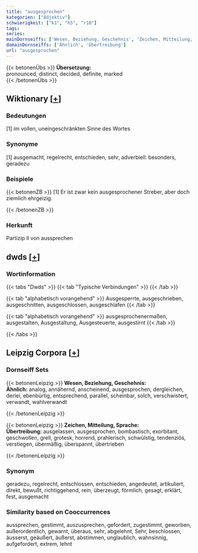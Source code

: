 ```yaml
---
title: "ausgesprochen"
kategorien: ["Adjektiv"]
schwierigkeit: ["k1", "h5", "r10"]
tags:
series:
mainDornseiffs: ['Wesen, Beziehung, Geschehnis', 'Zeichen, Mitteilung, Sprache']
domainDornseiffs: ['Ähnlich', 'Übertreibung']
url: "ausgesprochen"
---
```


{{< betonenÜbs >}}
**Übersetzung:**  
pronounced, distinct, decided, definite, marked  
{{< /betonenÜbs >}}

## Wiktionary [[+](https://de.wiktionary.org/wiki/ausgesprochen)]

### Bedeutungen
[1] im vollen, uneingeschränkten Sinne des Wortes  

### Synonyme
[1] ausgemacht, regelrecht, entschieden, sehr, adverbiell: besonders, geradezu  

### Beispiele
{{< betonenZB >}}
[1] Er ist zwar kein ausgesprochener Streber, aber doch ziemlich ehrgeizig.  

{{< /betonenZB >}}
### Herkunft
Partizip II von aussprechen  



## dwds [[+](https://www.dwds.de/wb/ausgesprochen)]

### Wortinformation
{{< tabs "Dwds" >}}
{{< tab "Typische Verbindungen" >}}
{{< /tab >}}

{{< tab "alphabetisch vorangehend" >}}
Ausgesperrte, ausgeschrieben, ausgeschnitten, ausgeschlossen, ausgeschlafen
{{< /tab >}}

{{< tab "alphabetisch vorangehend" >}}
ausgesprochenermaßen, ausgestalten, Ausgestaltung, Ausgesteuerte, ausgestirnt
{{< /tab >}}

{{< /tabs >}}

## Leipzig Corpora [[+](https://corpora.uni-leipzig.de/en/res?word=ausgesprochen&corpusId=deu_newscrawl-public_2018)]

### Dornseiff Sets
{{< betonenLeipzig >}}
**Wesen, Beziehung, Geschehnis:**  
**Ähnlich:** analog, annähernd, anscheinend, ausgesprochen, dergleichen, derlei, ebenbürtig, entsprechend, parallel, scheinbar, solch, verschwistert, verwandt, wahlverwandt  

{{< /betonenLeipzig >}}


{{< betonenLeipzig >}}
**Zeichen, Mitteilung, Sprache:**  
**Übertreibung:** ausgelassen, ausgesprochen, bombastisch, exorbitant, geschwollen, grell, grotesk, horrend, prahlerisch, schwülstig, tendenziös, verstiegen, übermäßig, überspannt, übertrieben  

{{< /betonenLeipzig >}}

### Synonym
geradezu, regelrecht, entschlossen, entschieden, angedeutet, artikuliert, direkt, bewußt, richtiggehend, rein, überzeugt, förmlich, gesagt, erklärt, fest, ausgemacht


### Similarity based on Cooccurrences
aussprechen, gestimmt, auszusprechen, gefordert, zugestimmt, geworben, außerordentlich, gewarnt, überaus, sehr, abgelehnt, Sehr, beschlossen, äusserst, geäußert, äußerst, abstimmen, unglaublich, wahnsinnig, aufgefordert, extrem, lehnt

